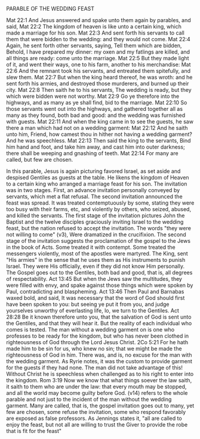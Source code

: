PARABLE OF THE WEDDING FEAST

Mat 22:1 And Jesus answered and spake unto them again by parables, and said,
Mat 22:2 The kingdom of heaven is like unto a certain king, which made a marriage for his son.
Mat 22:3 And sent forth his servants to call them that were bidden to the wedding: and they would not come.
Mat 22:4 Again, he sent forth other servants, saying, Tell them which are bidden, Behold, I have prepared my dinner: my oxen and my fatlings are killed, and all things are ready: come unto the marriage.
Mat 22:5 But they made light of it, and went their ways, one to his farm, another to his merchandise:
Mat 22:6 And the remnant took his servants, and entreated them spitefully, and slew them.
Mat 22:7 But when the king heard thereof, he was wroth: and he sent forth his armies, and destroyed those murderers, and burned up their city.
Mat 22:8 Then saith he to his servants, The wedding is ready, but they which were bidden were not worthy.
Mat 22:9 Go ye therefore into the highways, and as many as ye shall find, bid to the marriage.
Mat 22:10 So those servants went out into the highways, and gathered together all as many as they found, both bad and good: and the wedding was furnished with guests.
Mat 22:11 And when the king came in to see the guests, he saw there a man which had not on a wedding garment:
Mat 22:12 And he saith unto him, Friend, how camest thou in hither not having a wedding garment? And he was speechless.
Mat 22:13 Then said the king to the servants, Bind him hand and foot, and take him away, and cast him into outer darkness; there shall be weeping and gnashing of teeth.
Mat 22:14 For many are called, but few are chosen.

In this parable, Jesus is again picturing favored Israel, as set aside and despised Gentiles as guests at the table.
He likens the kingdom of Heaven to a certain king who arranged a marriage feast for his son. The invitation was in two stages. First, an advance invitation personally conveyed by servants, which met a flat refusal. The second invitation announced the feast was spread. It was treated contemptuously by some, stating they were too busy with their farms, etc, and violently by others, who seized, abused, and killed the servants.
The first stage of the invitation pictures John the Baptist and the twelve disciples graciously inviting Israel to the wedding feast, but the nation refused to accept the invitation. The words &quot;they were not willing to come&quot; (v3),
Were dramatized in the crucifixion.
The second stage of the invitation suggests the proclamation of the gospel to the Jews in the book of Acts. Some treated it with contempt. Some treated the messengers violently, most of the apostles were martyred.
The King, sent &quot;His armies&quot; in the sense that he uses them as His instruments to punish Israel. They were His officially, even if they did not know Him personally.
The Gospel goes out to the Gentiles, both bad and good, that is, all degrees of respectability.
Act 13:45 But when the Jews saw the multitudes, they were filled with envy, and spake against those things which were spoken by Paul, contradicting and blaspheming.
Act 13:46 Then Paul and Barnabas waxed bold, and said, It was necessary that the word of God should first have been spoken to you: but seeing ye put it from you, and judge yourselves unworthy of everlasting life, lo, we turn to the Gentiles.
Act 28:28 Be it known therefore unto you, that the salvation of God is sent unto the Gentiles, and that they will hear it.
But the reality of each individual who comes is tested. The man without a wedding garment on is one who professes to be ready for the kingdom, but who has never been clothed in righteousness of God through the Lord Jesus Christ.
2Co 5:21 For he hath made him to be sin for us, who knew no sin; that we might be made the righteousness of God in him.
There was, and is, no excuse for the man with the wedding garment. As Ryrie notes, it was the custom to provide garment for the guests if they had none. The man did not take advantage of this! Without Christ he is speechless when challenged as to his right to enter into the kingdom.
Rom 3:19 Now we know that what things soever the law saith, it saith to them who are under the law: that every mouth may be stopped, and all the world may become guilty before God.
(v14) refers to the whole parable and not just to the incident of the man without the wedding garment. Many are called, that is, the gospel invitation goes out to many, yet few are chosen, some refuse the invitation, some who respond favorably are exposed as false professors. As Jennings states it, &quot;all are called to enjoy the feast, but not all are willing to trust the Giver to provide the robe that is fit for the feast&quot;
